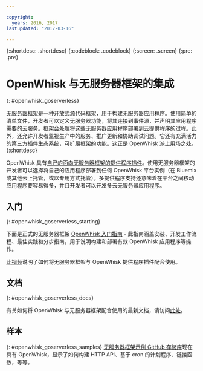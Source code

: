 ```yaml
---

copyright:
  years: 2016, 2017
lastupdated: "2017-03-16"

---
```


{:shortdesc: .shortdesc}
{:codeblock: .codeblock}
{:screen: .screen}
{:pre: .pre}

# OpenWhisk 与无服务器框架的集成
{: #openwhisk_goserverless}

[无服务器框架](https://serverless.com/)是一种开放式源代码框架，用于构建无服务器应用程序。使用简单的清单文件，开发者可以定义无服务器功能，将其连接到事件源，并声明其应用程序需要的云服务。框架会处理将这些无服务器应用程序部署到云提供程序的过程。此外，还允许开发者监视生产中的服务、推广更新和协助调试问题。它还有充满活力的第三方插件生态系统，可扩展框架的功能。这正是 OpenWhisk 派上用场之处。
{:shortdesc}

OpenWhisk 具有[自己的面向无服务器框架的提供程序插件](https://github.com/serverless/serverless-openwhisk)。使用无服务器框架的开发者可以选择将自己的应用程序部署到任何 OpenWhisk 平台实例（在 Bluemix 或其他云上托管，或以专用方式托管）。多提供程序支持还意味着在平台之间移动应用程序要容易得多，并且开发者可以开发多云无服务器应用程序。

## 入门
{: #openwhisk_goserverless_starting}

下面是正式的无服务器框架 [OpenWhisk 入门指南](https://serverless.com/framework/docs/providers/openwhisk/guide/intro/) - 此指南涵盖安装、开发工作流程、最佳实践和分步指南，用于说明构建和部署有效 OpenWhisk 应用程序等操作。

[此视频](https://youtu.be/GJY10W98Itc)说明了如何将无服务器框架与 OpenWhisk 提供程序插件配合使用。
## 文档
{: #openwhisk_goserverless_docs}

有关如何将 OpenWhisk 与无服务器框架配合使用的最新文档，请访问[此处](https://serverless.com/framework/docs/providers/openwhisk/)。
## 样本
{: #openwhisk_goserverless_samples}
[无服务器框架示例 GitHub 存储库](https://github.com/serverless/examples)现在具有 OpenWhisk，显示了如何构建 HTTP API、基于 cron 的计划程序、链接函数，等等。
